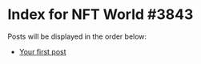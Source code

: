 # Index for NFT World #3843
Posts will be displayed in the order below:

- [Your first post](./001-first.md)

